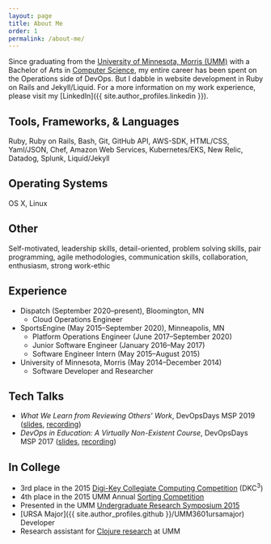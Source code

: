 ```yaml
---
layout: page
title: About Me
order: 1
permalink: /about-me/
---
```


Since graduating from the [University of Minnesota, Morris (UMM)](https://morris.umn.edu/) with a Bachelor of Arts in [Computer Science](https://academics.morris.umn.edu/computer-science), my entire career has been spent on the Operations side of DevOps. But I dabble in website development in Ruby on Rails and Jekyll/Liquid. For a more information on my work experience, please visit my [LinkedIn]({{ site.author_profiles.linkedin }}).

## Tools, Frameworks, & Languages

Ruby, Ruby on Rails, Bash, Git, GitHub API, AWS-SDK, HTML/CSS, Yaml/JSON, Chef, Amazon Web Services, Kubernetes/EKS, New Relic, Datadog, Splunk, Liquid/Jekyll

## Operating Systems

OS X, Linux

## Other

Self-motivated, leadership skills, detail-oriented, problem solving skills, pair programming, agile methodologies, communication skills, collaboration, enthusiasm, strong work-ethic

## Experience

* Dispatch (September 2020–present), Bloomington, MN
  * Cloud Operations Engineer
* SportsEngine (May 2015–September 2020), Minneapolis, MN
  * Platform Operations Engineer (June 2017–September 2020)
  * Junior Software Engineer (January 2016–May 2017)
  * Software Engineer Intern (May 2015–August 2015)
* University of Minnesota, Morris (May 2014–December 2014)
  * Software Developer and Researcher

## Tech Talks

* _What We Learn from Reviewing Others' Work_, DevOpsDays MSP 2019 (<a href="/assets/resources/DevOpsDays-MSP-20190806.pdf" target="_blank">slides</a>, [recording](https://devopsdays.org/events/2019-minneapolis/program/emma-sax/))
* _DevOps in Education: A Virtually Non-Existent Course_, DevOpsDays MSP 2017 (<a href="/assets/resources/DevOpsDays-MSP-20170725.pdf" target="_blank">slides</a>, [recording](https://devopsdays.org/events/2017-minneapolis/program/emma-sax/))

## In College

* 3rd place in the 2015 [Digi-Key Collegiate Computing Competition](https://www.digikey.com/en/resources/edu/dkc3-computing-competition) (DKC<sup>3</sup>)
* 4th place in the 2015 UMM Annual [Sorting Competition](https://github.com/elenam/SortingCompetitionMaterials2015)
* Presented in the UMM [Undergraduate Research Symposium 2015](https://academics.morris.umn.edu/opportunities/undergraduate-research-symposium)
* [URSA Major]({{ site.author_profiles.github }}/UMM3601ursamajor) Developer
* Research assistant for [Clojure research](https://github.com/Clojure-Intro-Course) at UMM
